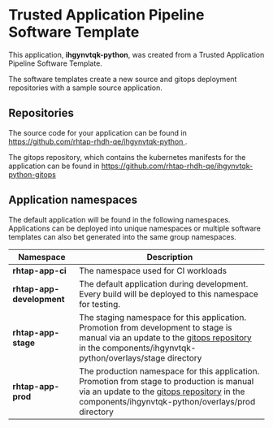 # Trusted Application Pipeline Software Template

This application, **ihgynvtqk-python**, was created from a Trusted Application Pipeline Software Template.

The software templates create a new source and gitops deployment repositories with a sample source application. 

## Repositories

The source code for your application can be found in [https://github.com/rhtap-rhdh-qe/ihgynvtqk-python ](https://github.com/rhtap-rhdh-qe/ihgynvtqk-python ).
 
The gitops repository, which contains the kubernetes manifests for the application can be found in 
[https://github.com/rhtap-rhdh-qe/ihgynvtqk-python-gitops ](https://github.com/rhtap-rhdh-qe/ihgynvtqk-python-gitops ) 

## Application namespaces 

The default application will be found in the following namespaces. Applications can be deployed into unique namespaces or multiple software templates can also bet generated into the same group namespaces.  

|  Namespace   |  Description   |  
| -------- | -------- |
| **rhtap-app-ci** | The namespace used for CI workloads |
| **rhtap-app-development** | The default application during development. Every build will be deployed to this namespace for testing. |
| **rhtap-app-stage** | The staging namespace for this application. Promotion from development to stage is manual via an update to the [gitops repository](https://github.com/rhtap-rhdh-qe/ihgynvtqk-python-gitops ) in the components/ihgynvtqk-python/overlays/stage directory |
| **rhtap-app-prod** | The production namespace for this application. Promotion from stage to production is manual via an update to the [gitops repository](https://github.com/rhtap-rhdh-qe/ihgynvtqk-python-gitops ) in the components/ihgynvtqk-python/overlays/prod directory |